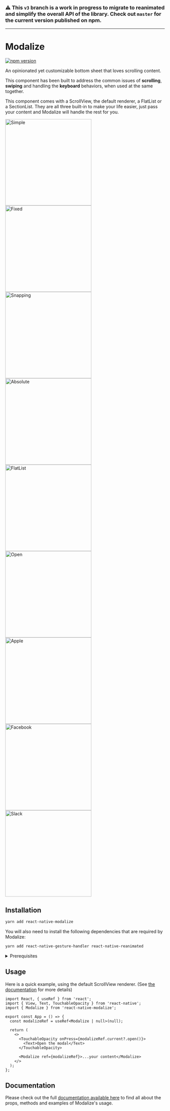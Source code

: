 ### ⚠️ This `v3` branch is a work in progress to migrate to reanimated and simplify the overall API of the library. Check out `master` for the current version published on npm.

---

# Modalize

[![npm version](https://badge.fury.io/js/react-native-modalize.svg)](https://badge.fury.io/js/react-native-modalize)

An opinionated yet customizable bottom sheet that loves scrolling content.

This component has been built to address the common issues of **scrolling**, **swiping** and handling the **keyboard** behaviors, when used at the same together.

This component comes with a ScrollView, the default renderer, a FlatList or a SectionList. They are all three built-in to make your life easier, just pass your content and Modalize will handle the rest for you.

<p align="left">
  <img src="https://user-images.githubusercontent.com/937328/80501705-458d2d80-895f-11ea-9667-d193c135cabf.gif" width="272" alt="Simple" />
  <img src="https://user-images.githubusercontent.com/937328/80501698-42923d00-895f-11ea-8db0-da3d4f772710.gif" width="272" alt="Fixed" />
  <img src="https://user-images.githubusercontent.com/937328/80501699-432ad380-895f-11ea-9dad-22505038234e.gif" width="272" alt="Snapping" />
  <img src="https://user-images.githubusercontent.com/937328/80501647-35754e00-895f-11ea-8ce0-cb53d2985787.gif" width="272" alt="Absolute" />
  <img src="https://user-images.githubusercontent.com/937328/80501682-3efeb600-895f-11ea-9c04-64154cf77012.gif" width="272" alt="FlatList" />
  <img src="https://user-images.githubusercontent.com/937328/80501668-3a3a0200-895f-11ea-92b6-a7bc9b301a1a.gif" width="272" alt="Open" />
  <img src="https://user-images.githubusercontent.com/937328/80615701-881e3b00-8a2f-11ea-94f5-a4cbf6d13d97.gif" width="272" alt="Apple" />
  <img src="https://user-images.githubusercontent.com/937328/80501688-40c87980-895f-11ea-97db-63b9b029eab4.gif" width="272" alt="Facebook" />
  <img src="https://user-images.githubusercontent.com/937328/80501707-4625c400-895f-11ea-8436-8e89de3b437e.gif" width="272" alt="Slack" />
</p>

## Installation

```bash
yarn add react-native-modalize
```

You will also need to install the following dependencies that are required by Modalize:

```bash
yarn add react-native-gesture-handler react-native-reanimated
```

<details>
  <summary>Prerequisites</summary>

  <p>
  Following are the minimum version supported:
  </p>

  <ul>
    <li>react-native >= 0.65</li>
    <li>react-native-gesture-handler >= 2</li>
    <li>react-native-reanimated >= 2</li>
  </ul>

  <p>
  Make sure to check out <a href="https://docs.swmansion.com/react-native-gesture-handler/docs/installation">react-native-gesture-handler</a> and <a href="https://docs.swmansion.com/react-native-reanimated/docs/fundamentals/installation/">react-native-reanimated</a> documentations to install the required dependencies.
  </p>
</details>

## Usage

Here is a quick example, using the default ScrollView renderer. (See [the documentation](https://jeremybarbet.github.io/react-native-modalize) for more details)

```tsx
import React, { useRef } from 'react';
import { View, Text, TouchableOpacity } from 'react-native';
import { Modalize } from 'react-native-modalize';

export const App = () => {
  const modalizeRef = useRef<Modalize | null>(null);

  return (
    <>
      <TouchableOpacity onPress={modalizeRef.current?.open()}>
        <Text>Open the modal</Text>
      </TouchableOpacity>

      <Modalize ref={modalizeRef}>...your content</Modalize>
    </>
  );
};
```

## Documentation

Please check out the full [documentation available here](https://jeremybarbet.github.io/react-native-modalize) to find all about the props, methods and examples of Modalize's usage.
